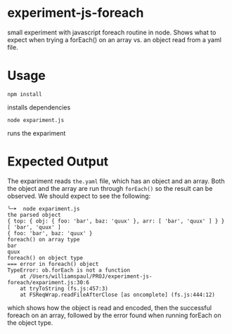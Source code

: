 # experiment-js-foreach
small experiment with javascript foreach routine in node.
Shows what to expect when trying a forEach() on an array vs. an object read from a yaml file.
# Usage
```
npm install
```
installs dependencies
```
node expariment.js
```
runs the expariment
# Expected Output
The expariment reads `the.yaml` file, which has an object and an array.  Both the object and the array are run through `forEach()` so the result can be observed.  We should expect to see the following:
```
╰─➤  node expariment.js
the parsed object
{ top: { obj: { foo: 'bar', baz: 'quux' }, arr: [ 'bar', 'quux' ] } }
[ 'bar', 'quux' ]
{ foo: 'bar', baz: 'quux' }
foreach() on array type
bar
quux
foreach() on object type
=== error in foreach() object
TypeError: ob.forEach is not a function
    at /Users/williamspaul/PROJ/experiment-js-foreach/expariment.js:30:6
    at tryToString (fs.js:457:3)
    at FSReqWrap.readFileAfterClose [as oncomplete] (fs.js:444:12)
```
which shows how the object is read and encoded, then the successful foreach on an array, followed by the error found when running forEach on the object type.